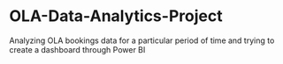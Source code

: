 # OLA-Data-Analytics-Project
Analyzing OLA bookings data for a particular period of time and trying to create a dashboard through Power BI

